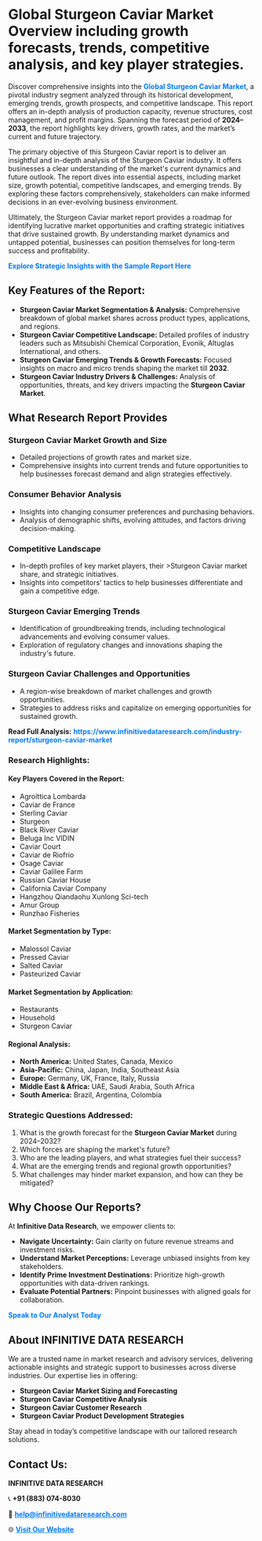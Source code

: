 <h1>Global Sturgeon Caviar Market Overview including growth forecasts, trends, competitive analysis, and key player strategies.</h1>
<p>
Discover comprehensive insights into the 
<a href="https://www.infinitivedataresearch.com/industry-report/sturgeon-caviar-market" rel="dofollow" style="color: #007BFF; text-decoration: none;"><strong>Global Sturgeon Caviar Market</strong></a>, a pivotal industry segment analyzed through its historical development, emerging trends, growth prospects, and competitive landscape. This report offers an in-depth analysis of production capacity, revenue structures, cost management, and profit margins. Spanning the forecast period of <strong>2024–2033</strong>, the report highlights key drivers, growth rates, and the market’s current and future trajectory.
</p>
<p>
The primary objective of this Sturgeon Caviar report is to deliver an insightful and in-depth analysis of the Sturgeon Caviar industry. It offers businesses a clear understanding of the market's current dynamics and future outlook. The report dives into essential aspects, including market size, growth potential, competitive landscapes, and emerging trends. By exploring these factors comprehensively, stakeholders can make informed decisions in an ever-evolving business environment.
</p>
<p>
Ultimately, the Sturgeon Caviar market report provides a roadmap for identifying lucrative market opportunities and crafting strategic initiatives that drive sustained growth. By understanding market dynamics and untapped potential, businesses can position themselves for long-term success and profitability.
</p>
<p>
<a href="https://www.infinitivedataresearch.com/request-sample/reportId=102634" style="color: #007BFF; text-decoration: none;"><strong>Explore Strategic Insights with the Sample Report Here</strong></a>
</p>

<h2>Key Features of the Report:</h2>
<ul>
<li><strong>Sturgeon Caviar Market Segmentation & Analysis:</strong> Comprehensive breakdown of global market shares across product types, applications, and regions.</li>
<li><strong>Sturgeon Caviar Competitive Landscape:</strong> Detailed profiles of industry leaders such as Mitsubishi Chemical Corporation, Evonik, Altuglas International, and others.</li>
<li><strong>Sturgeon Caviar Emerging Trends & Growth Forecasts:</strong> Focused insights on macro and micro trends shaping the market till <strong>2032</strong>.</li>
<li><strong>Sturgeon Caviar Industry Drivers & Challenges:</strong> Analysis of opportunities, threats, and key drivers impacting the <strong>Sturgeon Caviar Market</strong>.</li>
</ul>

<h2>What Research Report Provides</h2>
<h3>Sturgeon Caviar Market Growth and Size</h3>
<ul>
<li>Detailed projections of growth rates and market size.</li>
<li>Comprehensive insights into current trends and future opportunities to help businesses forecast demand and align strategies effectively.</li>
</ul>

<h3>Consumer Behavior Analysis</h3>
<ul>
<li>Insights into changing consumer preferences and purchasing behaviors.</li>
<li>Analysis of demographic shifts, evolving attitudes, and factors driving decision-making.</li>
</ul>

<h3>Competitive Landscape</h3>
<ul>
<li>In-depth profiles of key market players, their >Sturgeon Caviar market share, and strategic initiatives.</li>
<li>Insights into competitors' tactics to help businesses differentiate and gain a competitive edge.</li>
</ul>

<h3>Sturgeon Caviar Emerging Trends</h3>
<ul>
<li>Identification of groundbreaking trends, including technological advancements and evolving consumer values.</li>
<li>Exploration of regulatory changes and innovations shaping the industry's future.</li>
</ul>

<h3>Sturgeon Caviar Challenges and Opportunities</h3>
<ul>
<li>A region-wise breakdown of market challenges and growth opportunities.</li>
<li>Strategies to address risks and capitalize on emerging opportunities for sustained growth.</li>
</ul>
<p><strong>Read Full Analysis:</strong> <a href="https://www.infinitivedataresearch.com/industry-report/sturgeon-caviar-market" rel="dofollow" style="color: #007BFF; text-decoration: none;"><strong>https://www.infinitivedataresearch.com/industry-report/sturgeon-caviar-market</strong></a></p>
<h3>Research Highlights:</h3>
<h4>Key Players Covered in the Report:</h4>
<ul><li>Agroittica Lombarda</li><li>Caviar de France</li><li>Sterling Caviar</li><li>Sturgeon</li><li>Black River Caviar</li><li>Beluga Inc VIDIN</li><li>Caviar Court</li><li>Caviar de Riofrio</li><li>Osage Caviar</li><li>Caviar Galilee Farm</li><li>Russian Caviar House</li><li>California Caviar Company</li><li>Hangzhou Qiandaohu Xunlong Sci-tech</li><li>Amur Group</li><li>Runzhao Fisheries</li></ul>
<h4>Market Segmentation by Type:</h4>
<ul><li>Malossol Caviar</li><li>Pressed Caviar</li><li>Salted Caviar</li><li>Pasteurized Caviar</li></ul>
<h4>Market Segmentation by Application:</h4>
<ul><li>Restaurants</li><li>Household</li><li>Sturgeon Caviar</li></ul>

<h4>Regional Analysis:</h4>
<ul>
<li><strong>North America:</strong> United States, Canada, Mexico</li>
<li><strong>Asia-Pacific:</strong> China, Japan, India, Southeast Asia</li>
<li><strong>Europe:</strong> Germany, UK, France, Italy, Russia</li>
<li><strong>Middle East & Africa:</strong> UAE, Saudi Arabia, South Africa</li>
<li><strong>South America:</strong> Brazil, Argentina, Colombia</li>
</ul>

<h3>Strategic Questions Addressed:</h3>
<ol>
<li>What is the growth forecast for the <strong>Sturgeon Caviar Market</strong> during 2024–2032?</li>
<li>Which forces are shaping the market's future?</li>
<li>Who are the leading players, and what strategies fuel their success?</li>
<li>What are the emerging trends and regional growth opportunities?</li>
<li>What challenges may hinder market expansion, and how can they be mitigated?</li>
</ol>

<h2>Why Choose Our Reports?</h2>
<p>At <strong>Infinitive Data Research</strong>, we empower clients to:</p>
<ul>
<li><strong>Navigate Uncertainty:</strong> Gain clarity on future revenue streams and investment risks.</li>
<li><strong>Understand Market Perceptions:</strong> Leverage unbiased insights from key stakeholders.</li>
<li><strong>Identify Prime Investment Destinations:</strong> Prioritize high-growth opportunities with data-driven rankings.</li>
<li><strong>Evaluate Potential Partners:</strong> Pinpoint businesses with aligned goals for collaboration.</li>
</ul>
<p><a href="https://www.infinitivedataresearch.com/industry-report/sturgeon-caviar-market" rel="dofollow" style="color: #007BFF; text-decoration: none;"><strong>Speak to Our Analyst Today</strong></a></p>

<h2>About INFINITIVE DATA RESEARCH</h2>
<p>We are a trusted name in market research and advisory services, delivering actionable insights and strategic support to businesses across diverse industries. Our expertise lies in offering:</p>
<ul>
<li><strong>Sturgeon Caviar Market Sizing and Forecasting</strong></li>
<li><strong>Sturgeon Caviar Competitive Analysis</strong></li>
<li><strong>Sturgeon Caviar Customer Research</strong></li>
<li><strong>Sturgeon Caviar Product Development Strategies</strong></li>
</ul>
<p>Stay ahead in today’s competitive landscape with our tailored research solutions.</p>

<h2>Contact Us:</h2>
<p><strong>INFINITIVE DATA RESEARCH</strong></p>
<p>📞 <strong>+91 (883) 074-8030</strong></p>
<p>📧 <strong><a href="mailto:help@infinitivedataresearch.com" style="color: #007BFF;">help@infinitivedataresearch.com</a></strong></p>
<p>🌐 <strong><a href="https://www.infinitivedataresearch.com" rel="dofollow" style="color: #007BFF;">Visit Our Website</a></strong></p>
